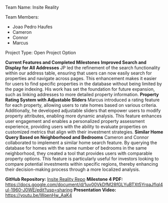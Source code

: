 Team Name: Insite Reality

Team Members:

- Joao Pedro Haufes
- Cameron
- Connor
- Marcus

Project Type: Open Project Option

**Current Features and Completed Milestones**
**Improved Search and Display for All Addresses**
JP led the refinement of the search functionality within our address table, ensuring that users can now easily search for properties and navigate across pages. This enhancement makes it easier for users to find specific properties in the database without being limited by the page indexing. His work has set the foundation for future expansion, such as linking addresses to more detailed property information.
**Property Rating System with Adjustable Sliders**
Marcus introduced a rating feature for each property, allowing users to rate homes based on various criteria. Additionally, he developed adjustable sliders that empower users to modify property attributes, enabling more dynamic analysis. This feature enhances user engagement and enables a personalized property assessment experience, providing users with the ability to evaluate properties on customized metrics that align with their investment strategies.
**Similar Home Query Based on Neighborhood and Bedrooms**
Cameron and Connor collaborated to implement a similar home search feature. By querying the database for homes with the same number of bedrooms in the same neighborhood, they created a tool that provides users with comparable property options. This feature is particularly useful for investors looking to compare potential investments within specific regions, thereby enhancing their decision-making process through a more localized analysis.


**GitHub Repository:** [Insite Reality Repo](https://github.com/cameronmorganDuke/CS316-Project)
**Milestone 4 PDF:** https://docs.google.com/document/d/1uv00VkDfM28fGLYuBTXt5YrqaJfIql4ul-1960-J0WE/edit?usp=sharing
**Presentation Video:** https://youtu.be/WqenHw_AaK4 

